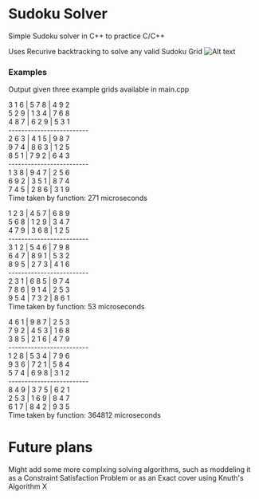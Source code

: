# Sudoku Solver
Simple Sudoku solver in C++ to practice C/C++

Uses Recurive backtracking to solve any valid Sudoku Grid
![Alt text](https://github.com/smithc36-tcd/Suduko-Solver-Cpp/blob/master/Images/SudokuSolve.gif)

### Examples 
Output given three example grids available in main.cpp

3 1 6 | 5 7 8 | 4 9 2  
5 2 9 | 1 3 4 | 7 6 8  
4 8 7 | 6 2 9 | 5 3 1  
\-------------------------  
2 6 3 | 4 1 5 | 9 8 7  
9 7 4 | 8 6 3 | 1 2 5  
8 5 1 | 7 9 2 | 6 4 3  
\-------------------------  
1 3 8 | 9 4 7 | 2 5 6  
6 9 2 | 3 5 1 | 8 7 4  
7 4 5 | 2 8 6 | 3 1 9  
Time taken by function: 271 microseconds  

1 2 3 | 4 5 7 | 6 8 9  
5 6 8 | 1 2 9 | 3 4 7  
4 7 9 | 3 6 8 | 1 2 5  
\-------------------------  
3 1 2 | 5 4 6 | 7 9 8  
6 4 7 | 8 9 1 | 5 3 2  
8 9 5 | 2 7 3 | 4 1 6  
\-------------------------  
2 3 1 | 6 8 5 | 9 7 4  
7 8 6 | 9 1 4 | 2 5 3  
9 5 4 | 7 3 2 | 8 6 1  
Time taken by function: 53 microseconds

4 6 1 | 9 8 7 | 2 5 3  
7 9 2 | 4 5 3 | 1 6 8  
3 8 5 | 2 1 6 | 4 7 9  
\-------------------------  
1 2 8 | 5 3 4 | 7 9 6  
9 3 6 | 7 2 1 | 5 8 4  
5 7 4 | 6 9 8 | 3 1 2  
\-------------------------  
8 4 9 | 3 7 5 | 6 2 1  
2 5 3 | 1 6 9 | 8 4 7  
6 1 7 | 8 4 2 | 9 3 5  
Time taken by function: 364812 microseconds  

# Future plans
Might add some more complxing solving algorithms, such as moddeling it as a Constraint Satisfaction Problem
or as an Exact cover using Knuth's Algorithm X
